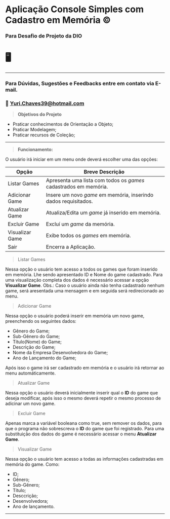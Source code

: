 # Aplicação Console Simples com Cadastro em Memória ©️
### Para Desafio de Projeto da DIO
# 🖥️
---
&NewLine;
&NewLine;
&NewLine;
&NewLine;
### Para Dúvidas, Sugestões e Feedbacks entre em contato via E-mail.
### 📧 Yuri.Chaves39@hotmail.com
&NewLine;
&NewLine;
> **Objetivos do Projeto**
- Praticar conhecimentos de Orientação a Objeto;
- Praticar Modelagem;
- Praticar recursos de Coleção;
---

&NewLine;
&NewLine;

> **Funcionamento:**

&NewLine;

O usuário irá iniciar em um menu onde deverá escolher uma das opções:

&NewLine;

| Opção | Breve Descrição |
| ----------- | ----------- |
| Listar Games  | Apresenta uma lista com todos os *games* cadastrados em memória.|
| Adicionar Game  | Insere um novo *game* em memória, inserindo dados requisitados.|
| Atualizar Game  | Atualiza/Edita um *game* já inserido em memória.| 
| Excluir Game  | Excluí um *game* da memória.|
| Visualizar Game  | Exibe todos os *games* em memória.|
| Sair | Encerra a Aplicação.| 
&NewLine;
> Listar Games 

Nessa opção o usuário tem acesso a todos os games que foram inserido em memória. Lhe sendo apresentado ID e Nome do game cadastrado. Para uma visualização completa dos dados é necessário acessar a opção **Visualizar Game**.
&NewLine;
Obs.: Caso o usuário ainda não tenha cadastrado nenhum game, será aresentada uma mensagem e em seguida será redirecionado ao menu. 
&NewLine;
> Adicionar Game 

Nessa opção o usuário poderá inserir em memória um novo game, preenchendo os seguintes dados:
- Gênero do Game;
- Sub-Gênero do Game;
- Título(Nome) do Game;
- Descrição do Game;
- Nome da Empresa Desenvolvedora do Game;
- Ano de Lançamento do Game;

&NewLine;

Após isso o game irá ser cadastrado em memória e o usuário irá retornar ao menu automáticamente.
&NewLine;

> Atualizar Game

Nessa opção o usuário deverá inicialmente inserir qual o **ID** do game que deseja modificar, após isso o mesmo deverá repetir o mesmo processo de adicinar um novo game.
&NewLine;

> Excluir Game

Apenas marca a variável booleana como true, sem remover os dados, para que o programa não sobrescreva o **ID** do game que foi registrado.
Para uma substituição dos dados do game é necessário acessar o menu **Atualizar Game**.
&NewLine;

> Visualizar Game

Nessa opção o usuário tem acesso a todas as informações cadastradas em memória do game. Como:
- ID;
- Gênero;
- Sub-Gênero;
- Título;
- Desccrição;
- Desenvolvedora;
- Ano de lançamento.

---
